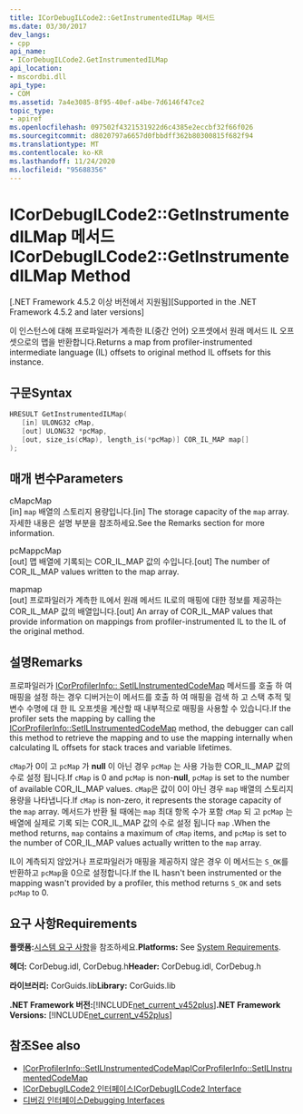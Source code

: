 ```yaml
---
title: ICorDebugILCode2::GetInstrumentedILMap 메서드
ms.date: 03/30/2017
dev_langs:
- cpp
api_name:
- ICorDebugILCode2.GetInstrumentedILMap
api_location:
- mscordbi.dll
api_type:
- COM
ms.assetid: 7a4e3085-8f95-40ef-a4be-7d6146f47ce2
topic_type:
- apiref
ms.openlocfilehash: 097502f4321531922d6c4385e2eccbf32f66f026
ms.sourcegitcommit: d8020797a6657d0fbbdff362b80300815f682f94
ms.translationtype: MT
ms.contentlocale: ko-KR
ms.lasthandoff: 11/24/2020
ms.locfileid: "95688356"
---
```

# <a name="icordebugilcode2getinstrumentedilmap-method"></a><span data-ttu-id="b5c86-102">ICorDebugILCode2::GetInstrumentedILMap 메서드</span><span class="sxs-lookup"><span data-stu-id="b5c86-102">ICorDebugILCode2::GetInstrumentedILMap Method</span></span>

<span data-ttu-id="b5c86-103">[.NET Framework 4.5.2 이상 버전에서 지원됨]</span><span class="sxs-lookup"><span data-stu-id="b5c86-103">[Supported in the .NET Framework 4.5.2 and later versions]</span></span>  
  
 <span data-ttu-id="b5c86-104">이 인스턴스에 대해 프로파일러가 계측한 IL(중간 언어) 오프셋에서 원래 메서드 IL 오프셋으로의 맵을 반환합니다.</span><span class="sxs-lookup"><span data-stu-id="b5c86-104">Returns a map from profiler-instrumented intermediate language (IL) offsets to original method IL offsets for this instance.</span></span>  
  
## <a name="syntax"></a><span data-ttu-id="b5c86-105">구문</span><span class="sxs-lookup"><span data-stu-id="b5c86-105">Syntax</span></span>  
  
```cpp
HRESULT GetInstrumentedILMap(  
   [in] ULONG32 cMap,  
   [out] ULONG32 *pcMap,  
   [out, size_is(cMap), length_is(*pcMap)] COR_IL_MAP map[]  
);  
```  
  
## <a name="parameters"></a><span data-ttu-id="b5c86-106">매개 변수</span><span class="sxs-lookup"><span data-stu-id="b5c86-106">Parameters</span></span>  

 <span data-ttu-id="b5c86-107">cMap</span><span class="sxs-lookup"><span data-stu-id="b5c86-107">cMap</span></span>  
 <span data-ttu-id="b5c86-108">[in] `map` 배열의 스토리지 용량입니다.</span><span class="sxs-lookup"><span data-stu-id="b5c86-108">[in] The storage capacity of the `map` array.</span></span> <span data-ttu-id="b5c86-109">자세한 내용은 설명 부분을 참조하세요.</span><span class="sxs-lookup"><span data-stu-id="b5c86-109">See the Remarks section for more information.</span></span>  
  
 <span data-ttu-id="b5c86-110">pcMap</span><span class="sxs-lookup"><span data-stu-id="b5c86-110">pcMap</span></span>  
 <span data-ttu-id="b5c86-111">[out] 맵 배열에 기록되는 COR_IL_MAP 값의 수입니다.</span><span class="sxs-lookup"><span data-stu-id="b5c86-111">[out] The number of COR_IL_MAP values written to the map array.</span></span>  
  
 <span data-ttu-id="b5c86-112">map</span><span class="sxs-lookup"><span data-stu-id="b5c86-112">map</span></span>  
 <span data-ttu-id="b5c86-113">[out] 프로파일러가 계측한 IL에서 원래 메서드 IL로의 매핑에 대한 정보를 제공하는 COR_IL_MAP 값의 배열입니다.</span><span class="sxs-lookup"><span data-stu-id="b5c86-113">[out] An array of COR_IL_MAP values that provide information on mappings from profiler-instrumented IL to the IL of the original method.</span></span>  
  
## <a name="remarks"></a><span data-ttu-id="b5c86-114">설명</span><span class="sxs-lookup"><span data-stu-id="b5c86-114">Remarks</span></span>  

 <span data-ttu-id="b5c86-115">프로파일러가 [ICorProfilerInfo:: SetILInstrumentedCodeMap](../profiling/icorprofilerinfo-setilinstrumentedcodemap-method.md) 메서드를 호출 하 여 매핑을 설정 하는 경우 디버거는이 메서드를 호출 하 여 매핑을 검색 하 고 스택 추적 및 변수 수명에 대 한 IL 오프셋을 계산할 때 내부적으로 매핑을 사용할 수 있습니다.</span><span class="sxs-lookup"><span data-stu-id="b5c86-115">If the profiler sets the mapping by calling the [ICorProfilerInfo::SetILInstrumentedCodeMap](../profiling/icorprofilerinfo-setilinstrumentedcodemap-method.md) method, the debugger can call this method to retrieve the mapping and to use the mapping internally when calculating IL offsets for stack traces and variable lifetimes.</span></span>  
  
 <span data-ttu-id="b5c86-116">`cMap`가 0이 고 `pcMap` 가 **null** 이 아닌 경우 `pcMap` 는 사용 가능한 COR_IL_MAP 값의 수로 설정 됩니다.</span><span class="sxs-lookup"><span data-stu-id="b5c86-116">If `cMap` is 0 and `pcMap` is non-**null**, `pcMap` is set to the number of available COR_IL_MAP values.</span></span> <span data-ttu-id="b5c86-117">`cMap`은 값이 0이 아닌 경우 `map` 배열의 스토리지 용량을 나타냅니다.</span><span class="sxs-lookup"><span data-stu-id="b5c86-117">If `cMap` is non-zero, it represents the storage capacity of the `map` array.</span></span> <span data-ttu-id="b5c86-118">메서드가 반환 될 때에는 `map` 최대 항목 수가 포함 `cMap` 되 고 `pcMap` 는 배열에 실제로 기록 되는 COR_IL_MAP 값의 수로 설정 됩니다 `map` .</span><span class="sxs-lookup"><span data-stu-id="b5c86-118">When the method returns, `map` contains a maximum of `cMap` items, and `pcMap` is set to the number of COR_IL_MAP values actually written to the `map` array.</span></span>  
  
 <span data-ttu-id="b5c86-119">IL이 계측되지 않았거나 프로파일러가 매핑을 제공하지 않은 경우 이 메서드는 `S_OK`를 반환하고 `pcMap`을 0으로 설정합니다.</span><span class="sxs-lookup"><span data-stu-id="b5c86-119">If the IL hasn't been instrumented or the mapping wasn't provided by a profiler, this method returns `S_OK` and sets `pcMap` to 0.</span></span>  
  
## <a name="requirements"></a><span data-ttu-id="b5c86-120">요구 사항</span><span class="sxs-lookup"><span data-stu-id="b5c86-120">Requirements</span></span>  

 <span data-ttu-id="b5c86-121">**플랫폼:**[시스템 요구 사항](../../get-started/system-requirements.md)을 참조하세요.</span><span class="sxs-lookup"><span data-stu-id="b5c86-121">**Platforms:** See [System Requirements](../../get-started/system-requirements.md).</span></span>  
  
 <span data-ttu-id="b5c86-122">**헤더:** CorDebug.idl, CorDebug.h</span><span class="sxs-lookup"><span data-stu-id="b5c86-122">**Header:** CorDebug.idl, CorDebug.h</span></span>  
  
 <span data-ttu-id="b5c86-123">**라이브러리:** CorGuids.lib</span><span class="sxs-lookup"><span data-stu-id="b5c86-123">**Library:** CorGuids.lib</span></span>  
  
 <span data-ttu-id="b5c86-124">**.NET Framework 버전:**[!INCLUDE[net_current_v452plus](../../../../includes/net-current-v452plus-md.md)]</span><span class="sxs-lookup"><span data-stu-id="b5c86-124">**.NET Framework Versions:** [!INCLUDE[net_current_v452plus](../../../../includes/net-current-v452plus-md.md)]</span></span>  
  
## <a name="see-also"></a><span data-ttu-id="b5c86-125">참조</span><span class="sxs-lookup"><span data-stu-id="b5c86-125">See also</span></span>

- [<span data-ttu-id="b5c86-126">ICorProfilerInfo::SetILInstrumentedCodeMap</span><span class="sxs-lookup"><span data-stu-id="b5c86-126">ICorProfilerInfo::SetILInstrumentedCodeMap</span></span>](../profiling/icorprofilerinfo-setilinstrumentedcodemap-method.md)
- [<span data-ttu-id="b5c86-127">ICorDebugILCode2 인터페이스</span><span class="sxs-lookup"><span data-stu-id="b5c86-127">ICorDebugILCode2 Interface</span></span>](icordebugilcode2-interface.md)
- [<span data-ttu-id="b5c86-128">디버깅 인터페이스</span><span class="sxs-lookup"><span data-stu-id="b5c86-128">Debugging Interfaces</span></span>](debugging-interfaces.md)
